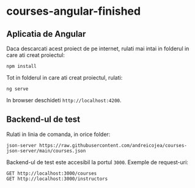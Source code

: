 # courses-angular-finished

## Aplicatia de Angular

Daca descarcati acest proiect de pe internet, rulati mai intai in folderul in care ati creat proiectul:
```
npm install
```

Tot in folderul in care ati creat proiectul, rulati:
```
ng serve
```

In browser deschideti `http://localhost:4200`.


## Backend-ul de test

Rulati in linia de comanda, in orice folder:

```
json-server https://raw.githubusercontent.com/andreicojea/courses-json-server/main/courses.json
```

Backend-ul de test este accesibil la portul `3000`. Exemple de request-uri:
```
GET http://localhost:3000/courses
GET http://localhost:3000/instructors
```
